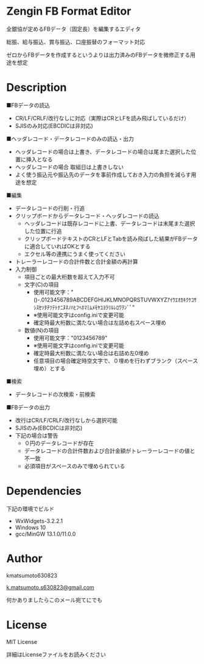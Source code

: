 # Zengin FB Format Editor
全銀協が定めるFBデータ（固定長）を編集するエディタ

総振、給与振込、賞与振込、口座振替のフォーマット対応

ゼロからFBデータを作成するというよりは出力済みのFBデータを微修正する用途を想定

# Description

■FBデータの読込
- CR/LF/CRLF/改行なしに対応（実際はCRとLFを読み飛ばしているだけ）
- SJISのみ対応(EBCDICは非対応)

■ヘッダレコード・データレコードのみの読込・出力
- ヘッダレコードの場合は上書き、データレコードの場合は尾また選択した位置に挿入となる
- ヘッダレコードの場合 取組日は上書きしない
- よく使う振込元や振込先のデータを事前作成しておき入力の負担を減らす用途を想定

■編集
- データレコードの行削・行追
- クリップボードからデータレコード・ヘッダレコードの読込
  - ヘッダレコードは既存レコードに上書、データレコードは末尾また選択した位置に行追
  - クリップボードテキストのCRとLFとTabを読み飛ばした結果がFBデータに適合していればOKとする
  - エクセル等の連携にうまく使ってください
- トレーラーレコードの合計件数と合計金額の再計算
- 入力制御
  - 項目ごとの最大桁数を超えて入力不可
  - 文字(C)の項目
    - 使用可能文字：" ()-.0123456789ABCDEFGHIJKLMNOPQRSTUVWXYZｱｲｳｴｵｶｷｸｹｺｻｼｽｾｿﾀﾁﾂﾃﾄﾅﾆﾇﾈﾉﾊﾋﾌﾍﾎﾏﾐﾑﾒﾓﾔﾕﾖﾗﾘﾙﾚﾛﾜｦﾝﾞﾟ"
    - ※使用可能文字はconfig.iniで変更可能
    - 確定時最大桁数に満たない場合は左詰め右スペース埋め
  - 数値(N)の項目
    - 使用可能文字："0123456789"
    - ※使用可能文字はconfig.iniで変更可能
    - 確定時最大桁数に満たない場合は右詰め左0埋め
    - 任意項目の場合確定時空文字で、０埋めを行わずブランク（スペース埋め）とする
 
■検索
- データレコードの次検索・前検索

■FBデータの出力
- 改行はCR/LF/CRLF/改行なしから選択可能
- SJISのみ(EBCDICは非対応)
- 下記の場合は警告
    - ０円のデータレコードが存在
    - データレコードの合計件数および合計金額がトレーラーレコードの値と不一致
    - 必須項目がスペースのみで埋められている

# Dependencies
下記の環境でビルド
- WxWidgets-3.2.2.1
- Windows 10
- gcc/MinGW 13.1.0/11.0.0

# Author
kmatsumoto630823

k.matsumoto.s630823@gmail.com

何かありましたらこのメール宛てにでも

# License
MIT License

詳細はLicenseファイルをお読みください
